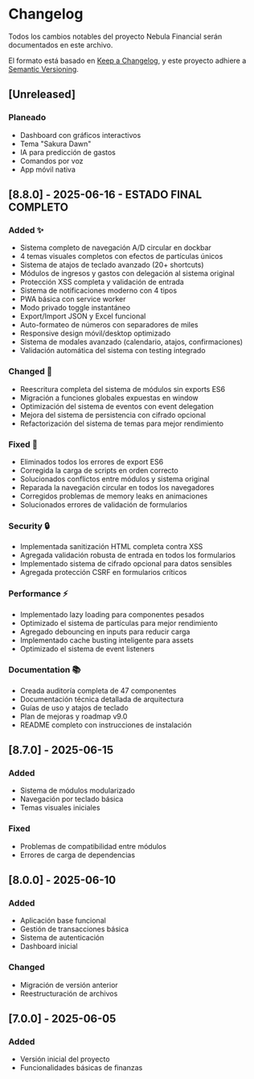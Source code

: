 # Changelog

Todos los cambios notables del proyecto Nebula Financial serán documentados en este archivo.

El formato está basado en [Keep a Changelog](https://keepachangelog.com/en/1.0.0/),
y este proyecto adhiere a [Semantic Versioning](https://semver.org/spec/v2.0.0.html).

## [Unreleased]
### Planeado
- Dashboard con gráficos interactivos
- Tema "Sakura Dawn"
- IA para predicción de gastos
- Comandos por voz
- App móvil nativa

## [8.8.0] - 2025-06-16 - ESTADO FINAL COMPLETO

### Added ✨
- Sistema completo de navegación A/D circular en dockbar
- 4 temas visuales completos con efectos de partículas únicos
- Sistema de atajos de teclado avanzado (20+ shortcuts)
- Módulos de ingresos y gastos con delegación al sistema original
- Protección XSS completa y validación de entrada
- Sistema de notificaciones moderno con 4 tipos
- PWA básica con service worker
- Modo privado toggle instantáneo
- Export/Import JSON y Excel funcional
- Auto-formateo de números con separadores de miles
- Responsive design móvil/desktop optimizado
- Sistema de modales avanzado (calendario, atajos, confirmaciones)
- Validación automática del sistema con testing integrado

### Changed 🔄
- Reescritura completa del sistema de módulos sin exports ES6
- Migración a funciones globales expuestas en window
- Optimización del sistema de eventos con event delegation
- Mejora del sistema de persistencia con cifrado opcional
- Refactorización del sistema de temas para mejor rendimiento

### Fixed 🐛
- Eliminados todos los errores de export ES6
- Corregida la carga de scripts en orden correcto
- Solucionados conflictos entre módulos y sistema original
- Reparada la navegación circular en todos los navegadores
- Corregidos problemas de memory leaks en animaciones
- Solucionados errores de validación de formularios

### Security 🔒
- Implementada sanitización HTML completa contra XSS
- Agregada validación robusta de entrada en todos los formularios
- Implementado sistema de cifrado opcional para datos sensibles
- Agregada protección CSRF en formularios críticos

### Performance ⚡
- Implementado lazy loading para componentes pesados
- Optimizado el sistema de partículas para mejor rendimiento
- Agregado debouncing en inputs para reducir carga
- Implementado cache busting inteligente para assets
- Optimizado el sistema de event listeners

### Documentation 📚
- Creada auditoría completa de 47 componentes
- Documentación técnica detallada de arquitectura
- Guías de uso y atajos de teclado
- Plan de mejoras y roadmap v9.0
- README completo con instrucciones de instalación

## [8.7.0] - 2025-06-15

### Added
- Sistema de módulos modularizado
- Navegación por teclado básica
- Temas visuales iniciales

### Fixed
- Problemas de compatibilidad entre módulos
- Errores de carga de dependencias

## [8.0.0] - 2025-06-10

### Added
- Aplicación base funcional
- Gestión de transacciones básica
- Sistema de autenticación
- Dashboard inicial

### Changed
- Migración de versión anterior
- Reestructuración de archivos

## [7.0.0] - 2025-06-05

### Added
- Versión inicial del proyecto
- Funcionalidades básicas de finanzas

